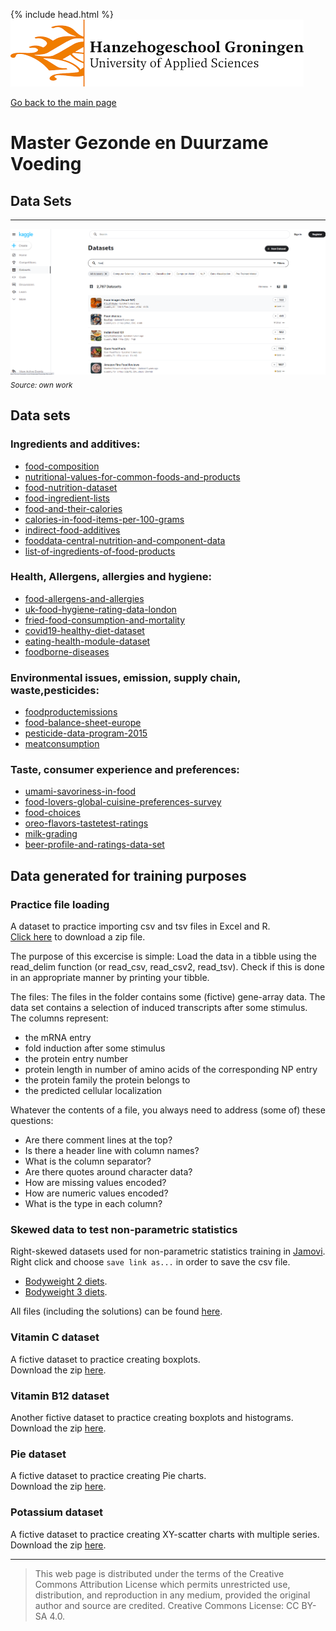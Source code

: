 {% include head.html %}
![Hanze](../hanze/hanze.png)

[Go back to the main page](../index.md)

# Master Gezonde en Duurzame Voeding

## Data Sets

---

![Pic](./impression/kaggle.png)
*<sub>Source: own work</sub>*

## Data sets


### Ingredients and additives:
- [food-composition](https://www.kaggle.com/datasets/vinitshah0110/food-composition)
- [nutritional-values-for-common-foods-and-products](https://www.kaggle.com/datasets/trolukovich/nutritional-values-for-common-foods-and-products)
- [food-nutrition-dataset](https://www.kaggle.com/datasets/shrutisaxena/food-nutrition-dataset)
- [food-ingredient-lists](https://www.kaggle.com/datasets/datafiniti/food-ingredient-lists)
- [food-and-their-calories](https://www.kaggle.com/datasets/vaishnavivenkatesan/food-and-their-calories)
- [calories-in-food-items-per-100-grams](https://www.kaggle.com/datasets/kkhandekar/calories-in-food-items-per-100-grams)
- [indirect-food-additives](https://www.kaggle.com/datasets/fda/indirect-food-additives)
- [fooddata-central-nutrition-and-component-data](https://www.kaggle.com/datasets/stoicstatic/fooddata-central-nutrition-and-component-data)
- [list-of-ingredients-of-food-products](https://www.kaggle.com/datasets/rishidamarla/list-of-ingredients-of-food-products)

### Health, Allergens, allergies and hygiene:
- [food-allergens-and-allergies](https://www.kaggle.com/datasets/boltcutters/food-allergens-and-allergies)
- [uk-food-hygiene-rating-data-london](https://www.kaggle.com/datasets/datota/uk-food-hygiene-rating-data-london)
- [fried-food-consumption-and-mortality](https://www.kaggle.com/datasets/jleibow27/fried-food-consumption-and-mortality)
- [covid19-healthy-diet-dataset](https://www.kaggle.com/datasets/mariaren/covid19-healthy-diet-dataset)
- [eating-health-module-dataset](https://www.kaggle.com/datasets/bls/eating-health-module-dataset)
- [foodborne-diseases](https://www.kaggle.com/datasets/cdc/foodborne-diseases)

### Environmental issues, emission, supply chain, waste,pesticides:
- [foodproductemissions](https://www.kaggle.com/datasets/amandaroseknudsen/foodproductemissions)
- [food-balance-sheet-europe](https://www.kaggle.com/datasets/cameronappel/food-balance-sheet-europe)
- [pesticide-data-program-2015](https://www.kaggle.com/datasets/usdeptofag/pesticide-data-program-2015)
- [meatconsumption](https://www.kaggle.com/datasets/vagifa/meatconsumption)

### Taste, consumer experience and preferences:
- [umami-savoriness-in-food](https://www.kaggle.com/datasets/gonzalorecioc/umami-savoriness-in-food)
- [food-lovers-global-cuisine-preferences-survey](https://www.kaggle.com/datasets/themadprogramer/food-lovers-global-cuisine-preferences-survey)
- [food-choices](https://www.kaggle.com/datasets/borapajo/food-choices)
- [oreo-flavors-tastetest-ratings](https://www.kaggle.com/datasets/rtatman/oreo-flavors-tastetest-ratings)
- [milk-grading](https://www.kaggle.com/datasets/prudhvignv/milk-grading)
- [beer-profile-and-ratings-data-set](https://www.kaggle.com/datasets/ruthgn/beer-profile-and-ratings-data-set)


## Data generated for training purposes

### Practice file loading

A dataset to practice importing csv and tsv files in Excel and R.  
[Click here](./download_data_sets/01_file_loading.zip) to download a zip file.

The purpose of this excercise is simple: Load the data in a tibble using the read_delim function (or read_csv, read_csv2, read_tsv).
Check if this is done in an appropriate manner by printing your tibble.

The files:
The files in the folder contains some (fictive) gene-array data. The data set contains a selection of induced transcripts after some stimulus. The columns represent:
- the mRNA entry
- fold induction after some stimulus
- the protein entry number
- protein length in number of amino acids of the corresponding NP entry
- the protein family the protein belongs to
- the predicted cellular localization

Whatever the contents of a file, you always need to address (some of) these questions:

- Are there comment lines at the top?
- Is there a header line with column names?
- What is the column separator?
- Are there quotes around character data?
- How are missing values encoded?
- How are numeric values encoded?
- What is the type in each column?


### Skewed data to test non-parametric statistics

Right-skewed datasets used for non-parametric statistics training in [Jamovi](https://www.jamovi.org/).
Right click and choose `save link as...` in order to save the csv file.
- [Bodyweight 2 diets](./download_data_sets/02_bodyweight_data.csv).  
- [Bodyweight 3 diets](./download_data_sets/03_bodyweight_data_3_diets.csv).  

All files (including the solutions) can be found [here](./download_data_sets/02_non-parametric_statistics.zip).  

### Vitamin C dataset

A fictive dataset to practice creating boxplots.  
Download the zip [here](./download_data_sets/03_vitamin_c.zip).  

### Vitamin B12 dataset

Another fictive dataset to practice creating boxplots and histograms.  
Download the zip [here](./download_data_sets/04_vitamin_b12.zip).  

### Pie dataset

A fictive dataset to practice creating Pie charts.  
Download the zip [here](./download_data_sets/05_pie_chart.zip).  


### Potassium dataset

A fictive dataset to practice creating XY-scatter charts with multiple series.  
Download the zip [here](./download_data_sets/06_potassium_matrices.zip).  


---

>This web page is distributed under the terms of the Creative Commons Attribution License which permits unrestricted use, distribution, and reproduction in any medium, provided the original author and source are credited.
>Creative Commons License: CC BY-SA 4.0.

